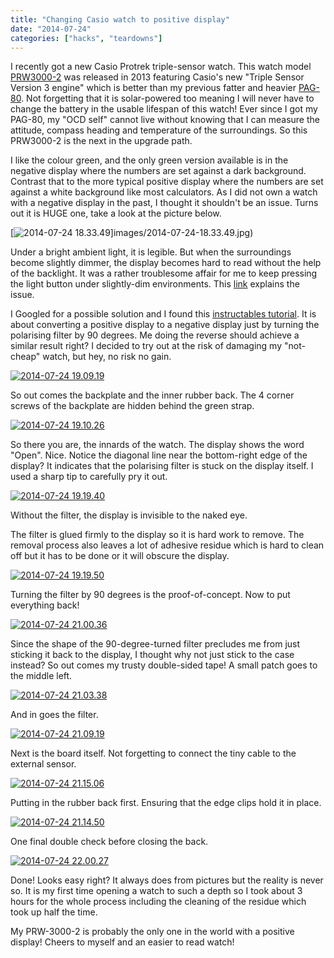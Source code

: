 ```yaml
---
title: "Changing Casio watch to positive display"
date: "2014-07-24"
categories: ["hacks", "teardowns"]
---
```


I recently got a new Casio Protrek triple-sensor watch. This watch model [PRW3000-2](http://www.casio.com/products/Watches/PRO_TREK/PRW3000-2) was released in 2013 featuring Casio's new "Triple Sensor Version 3 engine" which is better than my previous fatter and heavier [PAG-80](http://www.casio.com/products/archive/Watches/PRO_TREK/PAG80T-7V/). Not forgetting that it is solar-powered too meaning I will never have to change the battery in the usable lifespan of this watch! Ever since I got my PAG-80, my "OCD self" cannot live without knowing that I can measure the attitude, compass heading and temperature of the surroundings. So this PRW3000-2 is the next in the upgrade path.

I like the colour green, and the only green version available is in the negative display where the numbers are set against a dark background. Contrast that to the more typical positive display where the numbers are set against a white background like most calculators. As I did not own a watch with a negative display in the past, I thought it shouldn't be an issue. Turns out it is HUGE one, take a look at the picture below.

[![2014-07-24 18.33.49](images/2014-07-24-18.33.49-768x1024.jpg)]images/2014-07-24-18.33.49.jpg)
<!--more-->
Under a bright ambient light, it is legible. But when the surroundings become slightly dimmer, the display becomes hard to read without the help of the backlight. It was a rather troublesome affair for me to keep pressing the light button under slightly-dim environments. This [link](http://www.stefanv.com/watches/why-negative-lcds-are-so-hard-to-read.html) explains the issue.

I Googled for a possible solution and I found this [instructables tutorial](http://www.instructables.com/id/How-to-convert-a-plain-G-Shock-DW-5600-to-a-negati/). It is about converting a positive display to a negative display just by turning the polarising filter by 90 degrees. Me doing the reverse should achieve a similar result right? I decided to try out at the risk of damaging my "not-cheap" watch, but hey, no risk no gain.

[![2014-07-24 19.09.19](images/2014-07-24-19.09.19-300x225.jpg)](images/2014-07-24-19.09.19.jpg)

So out comes the backplate and the inner rubber back. The 4 corner screws of the backplate are hidden behind the green strap.

[![2014-07-24 19.10.26](images/2014-07-24-19.10.26-294x300.jpg)](images/2014-07-24-19.10.26.jpg)

So there you are, the innards of the watch. The display shows the word "Open". Nice. Notice the diagonal line near the bottom-right edge of the display? It indicates that the polarising filter is stuck on the display itself. I used a sharp tip to carefully pry it out.

[![2014-07-24 19.19.40](images/2014-07-24-19.19.40-300x239.jpg)](images/2014-07-24-19.19.40.jpg)

Without the filter, the display is invisible to the naked eye.

The filter is glued firmly to the display so it is hard work to remove. The removal process also leaves a lot of adhesive residue which is hard to clean off but it has to be done or it will obscure the display.

[![2014-07-24 19.19.50](images/2014-07-24-19.19.50-300x259.jpg)](images/2014-07-24-19.19.50.jpg)

Turning the filter by 90 degrees is the proof-of-concept. Now to put everything back!

[![2014-07-24 21.00.36](images/2014-07-24-21.00.36-300x225.jpg)](images/2014-07-24-21.00.36.jpg)

Since the shape of the 90-degree-turned filter precludes me from just sticking it back to the display, I thought why not just stick to the case instead? So out comes my trusty double-sided tape! A small patch goes to the middle left.

[![2014-07-24 21.03.38](images/2014-07-24-21.03.38-300x225.jpg)](images/2014-07-24-21.03.38.jpg)

And in goes the filter.

[![2014-07-24 21.09.19](images/2014-07-24-21.09.19-225x300.jpg)](images/2014-07-24-21.09.19.jpg)

Next is the board itself. Not forgetting to connect the tiny cable to the external sensor.

[![2014-07-24 21.15.06](images/2014-07-24-21.15.06-300x225.jpg)](images/2014-07-24-21.15.06.jpg)

Putting in the rubber back first. Ensuring that the edge clips hold it in place.

[![2014-07-24 21.14.50](images/2014-07-24-21.14.50-300x225.jpg)](images/2014-07-24-21.14.50.jpg)

One final double check before closing the back.

[![2014-07-24 22.00.27](images/2014-07-24-22.00.27-225x300.jpg)](images/2014-07-24-22.00.27.jpg)

Done! Looks easy right? It always does from pictures but the reality is never so. It is my first time opening a watch to such a depth so I took about 3 hours for the whole process including the cleaning of the residue which took up half the time.

My PRW-3000-2 is probably the only one in the world with a positive display! Cheers to myself and an easier to read watch!
